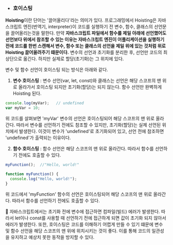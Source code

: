 - ### 호이스팅 
**Hoisting**이란 단어는 '끌어올리다'라는 의미가 있다. 프로그래밍에서 Hoisting은 자바스크립트 엔진(번역기, interpreter)이 코드를 실행하기 전 변수, 함수, 클래스의 선언문을 끌어올리는것을 말한다. 만약 **자바스크립트 파일에서 함수를 제일 아래에 선언했어도 선언보다 위에서 참조할 수 있는 이유는 자바스크립트 엔진이 어플리케이션을 실행하기 전에 코드를 한번 스캔해서 변수, 함수 또는 클래스의 선언을 제일 위에 있는 것처럼 위로 Hoisting 끌어올려주기 떄문이다.** 변수의 선언과 초기화를 분리한 후, 선언만 코드의 최상단으로 옮긴다. 하지만 실제로 할당(초기화)는 그 위치에 있다. 

변수 및 함수 선언이 호이스팅 되는 방식은 아래와 같다.  

1. **변수 호이스팅** : 변수 선언(var, let, const)와 클래스는 선언은 해당 스코프의 맨 위로 올라가서 호이스팅 되지만 초기화(할당)는 되지 않는다. 함수 선언만 완벽하게 Hoisting 된다.
```js
console.log(myVar);   // undefined
var myVar = 10;
```
위 코드를 살펴보면 'myVar' 변수의 선언은 호이스팅되어 해당 스코프의 맨 위로 올라간다. 따라서 변수를 선언하기 전에도 참조할 수 있지만, 초기화(할당)는 실제 선언된 위치에서 발생한다. 이것이 변수가 'undefined'로 초기화되어 있고, 선언 전에 참조하면 'undefined'가 출력되는 이유이다.  

2. **함수 호이스팅** : 함수 선언은 해당 스코프의 맨 위로 올라간다. 따라서 함수를 선언하기 전에도 호출할 수 있다.
```js
myFunction();  //"Hello, world!"

function myFunction() {
  console.log("Hello, world!");
}
```
위 코드에서 'myFunction' 함수의 선언은 호이스팅되어 해당 스코프의 맨 위로 올라간다. 따라서 함수를 선언하기 전에도 호출할 수 있다.  

💬 자바스크립트에서는 초기화 전에 변수에 접근하면 컴파일(빌드) 에러가 발생한다. 따라서 let이나 const를 사용할 때 선언하기 전에 접근하게 되면 값이 초기화 되지 않아서 에러가 발생한다. 또한, 호이스팅은 코드를 이해하기 어렵게 만들 수 있기 떄문에 변수 및 함수 선언을 해당 스코프의 맨 위에 위치시키는 것이 좋다. 이를 통해 코드의 일관성을 유지하고 예상치 못한 동작을 방지할 수 있다.